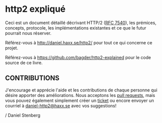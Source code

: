 http2 expliqué
==============

Ceci est un document détaillé décrivant HTTP/2 ([RFC
7540](https://httpwg.github.io/specs/rfc7540.html)), les prémices, concepts,
protocole, les implémentations existantes et ce que le futur pourrait nous réserver.

Référez-vous à http://daniel.haxx.se/http2/ pour tout ce qui concerne ce projet.

Référez-vous à https://github.com/bagder/http2-explained pour le code source de ce livre.

CONTRIBUTIONS
-------------

J'encourage et apprécie l'aide et les contributions de chaque personne qui désire apporter des améliorations. Nous acceptons les [pull
requests](https://github.com/bagder/http2-explained/pulls), mais vous pouvez également simplement créer un [ticket](https://github.com/bagder/http2-explained/issues) ou encore envoyer un courriel à daniel-http2@haxx.se avec vos  suggestions!

 / Daniel Stenberg
